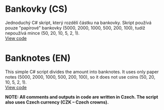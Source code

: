 # Bankovky (CS)
Jednoduchý C# skript, který rozdělí částku na bankovky. Skript používá pouze "papírové" bankovky (5000, 2000, 1000, 500, 200, 100), tudíž nepoužívá mince (50, 20, 10, 5, 2, 1).
<br>
<a href="Bankovky/Bankovky/program.cs">View code</a>

# Banknotes (EN)
This simple C# script divides the amount into banknotes. It uses only paper notes (5000, 2000, 1000, 500, 200, 100), so it does not use coins (50, 20, 10, 5, 2, 1).
<br>
<a href="Bankovky/Bankovky/program.cs">View code</a>

<b>NOTE: All comments and outputs in code are written in Czech. The script also uses Czech currency (CZK – Czech crowns).</b>
